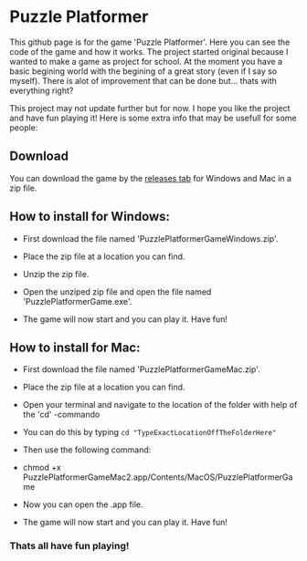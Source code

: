 # Puzzle Platformer

This github page is for the game 'Puzzle Platformer'. Here you can see the code of the game and how it works. The project started original because I wanted to make a game as project for school. At the moment you have a basic begining world with the begining of a great story (even if I say so myself). There is alot of improvement that can be done but... thats with everything right?

This project may not update further but for now. I hope you like the project and have fun playing it! Here is some extra info that may be usefull for some people:

## Download
You can download the game by the [releases tab](https://github.com/Sem-Del/PuzzlePlatformer/releases) for Windows and Mac in a zip file.

## How to install for Windows:
- First download the file named 'PuzzlePlatformerGameWindows.zip'.

- Place the zip file at a location you can find.

- Unzip the zip file.

- Open the unziped zip file and open the file named 'PuzzlePlatformerGame.exe'.

- The game will now start and you can play it. Have fun!

## How to install for Mac:
- First download the file named 'PuzzlePlatformerGameMac.zip'.

- Place the zip file at a location you can find.

- Open your terminal and navigate to the location of the folder with help of the 'cd' -commando

- You can do this by typing ```cd "TypeExactLocationOffTheFolderHere"```

- Then use the following command: 

- chmod +x PuzzlePlatformerGameMac2.app/Contents/MacOS/PuzzlePlatformerGame

- Now you can open the .app file.

- The game will now start and you can play it. Have fun!

### Thats all have fun playing!
